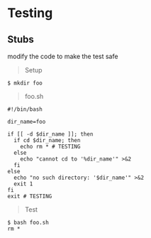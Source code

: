 # Testing

## Stubs

modify the code to make the test safe

> Setup

```
$ mkdir foo
```

> foo.sh

```
#!/bin/bash

dir_name=foo

if [[ -d $dir_name ]]; then
  if cd $dir_name; then
    echo rm * # TESTING
  else
    echo "cannot cd to '%dir_name'" >&2
  fi
else
  echo "no such directory: '$dir_name'" >&2
  exit 1
fi
exit # TESTING
```

> Test

```
$ bash foo.sh
rm *
```
